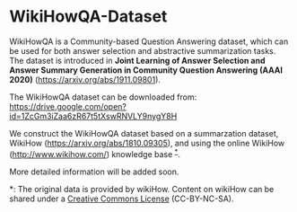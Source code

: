 # WikiHowQA-Dataset
WikiHowQA is a Community-based Question Answering dataset, which can be used for both answer selection and abstractive summarization tasks. The dataset is introduced in **Joint Learning of Answer Selection and Answer Summary Generation in Community Question Answering (AAAI 2020)** (https://arxiv.org/abs/1911.09801).

The WikiHowQA dataset can be downloaded from:
https://drive.google.com/open?id=1ZcGm3iZaa6zR67t5tXswRNVLY9nygY8H

We construct the WikiHowQA dataset based on a summarzation dataset, WikiHow (https://arxiv.org/abs/1810.09305), and using the online WikiHow (http://www.wikihow.com/) knowledge base <sup>[*](#footnote1)</sup>. 

More detailed information will be added soon.

<a name="footnote1">*</a>: The original data is provided by wikiHow. Content on wikiHow can be shared under a [Creative Commons License](https://creativecommons.org/licenses/by-nc-sa/3.0/) (CC-BY-NC-SA).
